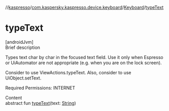 //[kaspresso](../../index.md)/[com.kaspersky.kaspresso.device.keyboard](../index.md)/[Keyboard](index.md)/[typeText](type-text.md)



# typeText  
[androidJvm]  
Brief description  




Types text char by char in the focused text field. Use it only when Espresso or UiAutomator are not appropriate (e.g. when you are on the lock screen).



Consider to use ViewActions.typeText. Also, consider to use UiObject.setText.



Required Permissions: INTERNET



  
Content  
abstract fun [typeText](type-text.md)(text: [String](https://kotlinlang.org/api/latest/jvm/stdlib/kotlin/-string/index.html))  



